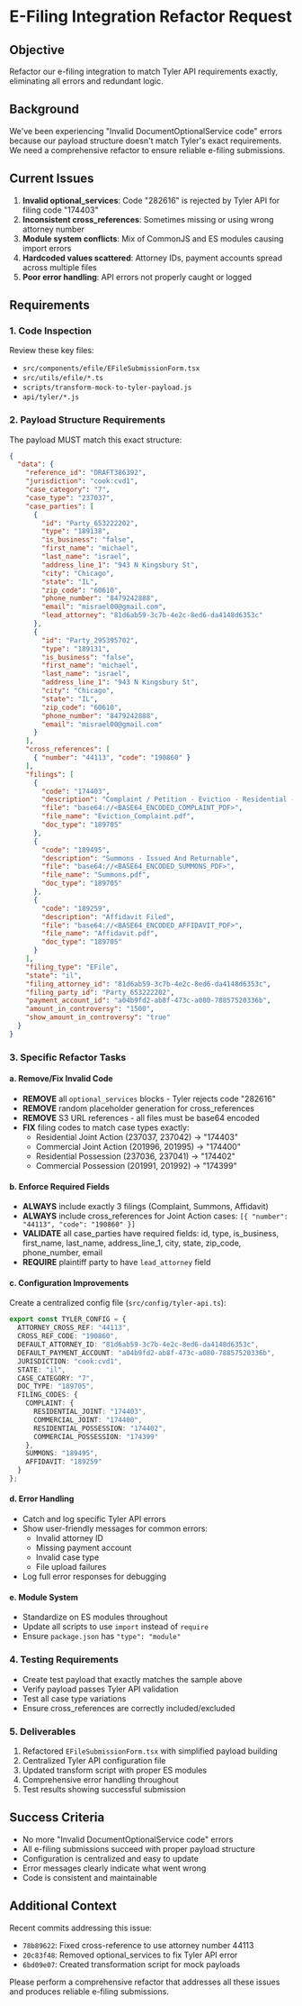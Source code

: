 # E-Filing Integration Refactor Request

## Objective
Refactor our e-filing integration to match Tyler API requirements exactly, eliminating all errors and redundant logic.

## Background
We've been experiencing "Invalid DocumentOptionalService code" errors because our payload structure doesn't match Tyler's exact requirements. We need a comprehensive refactor to ensure reliable e-filing submissions.

## Current Issues
1. **Invalid optional_services**: Code "282616" is rejected by Tyler API for filing code "174403"
2. **Inconsistent cross_references**: Sometimes missing or using wrong attorney number
3. **Module system conflicts**: Mix of CommonJS and ES modules causing import errors
4. **Hardcoded values scattered**: Attorney IDs, payment accounts spread across multiple files
5. **Poor error handling**: API errors not properly caught or logged

## Requirements

### 1. Code Inspection
Review these key files:
- `src/components/efile/EFileSubmissionForm.tsx`
- `src/utils/efile/*.ts`
- `scripts/transform-mock-to-tyler-payload.js`
- `api/tyler/*.js`

### 2. Payload Structure Requirements
The payload MUST match this exact structure:

```json
{
  "data": {
    "reference_id": "DRAFT386392",
    "jurisdiction": "cook:cvd1",
    "case_category": "7",
    "case_type": "237037",
    "case_parties": [
      {
        "id": "Party_653222202",
        "type": "189138",
        "is_business": "false",
        "first_name": "michael",
        "last_name": "israel",
        "address_line_1": "943 N Kingsbury St",
        "city": "Chicago",
        "state": "IL",
        "zip_code": "60610",
        "phone_number": "8479242888",
        "email": "misrael00@gmail.com",
        "lead_attorney": "81d6ab59-3c7b-4e2c-8ed6-da4148d6353c"
      },
      {
        "id": "Party_295395702",
        "type": "189131",
        "is_business": "false",
        "first_name": "michael",
        "last_name": "israel",
        "address_line_1": "943 N Kingsbury St",
        "city": "Chicago",
        "state": "IL",
        "zip_code": "60610",
        "phone_number": "8479242888",
        "email": "misrael00@gmail.com"
      }
    ],
    "cross_references": [
      { "number": "44113", "code": "190860" }
    ],
    "filings": [
      {
        "code": "174403",
        "description": "Complaint / Petition - Eviction - Residential - Joint Action",
        "file": "base64://<BASE64_ENCODED_COMPLAINT_PDF>",
        "file_name": "Eviction_Complaint.pdf",
        "doc_type": "189705"
      },
      {
        "code": "189495",
        "description": "Summons - Issued And Returnable",
        "file": "base64://<BASE64_ENCODED_SUMMONS_PDF>",
        "file_name": "Summons.pdf",
        "doc_type": "189705"
      },
      {
        "code": "189259",
        "description": "Affidavit Filed",
        "file": "base64://<BASE64_ENCODED_AFFIDAVIT_PDF>",
        "file_name": "Affidavit.pdf",
        "doc_type": "189705"
      }
    ],
    "filing_type": "EFile",
    "state": "il",
    "filing_attorney_id": "81d6ab59-3c7b-4e2c-8ed6-da4148d6353c",
    "filing_party_id": "Party_653222202",
    "payment_account_id": "a04b9fd2-ab8f-473c-a080-78857520336b",
    "amount_in_controversy": "1500",
    "show_amount_in_controversy": "true"
  }
}
```

### 3. Specific Refactor Tasks

#### a. Remove/Fix Invalid Code
- **REMOVE** all `optional_services` blocks - Tyler rejects code "282616"
- **REMOVE** random placeholder generation for cross_references
- **REMOVE** S3 URL references - all files must be base64 encoded
- **FIX** filing codes to match case types exactly:
  - Residential Joint Action (237037, 237042) → "174403"
  - Commercial Joint Action (201996, 201995) → "174400"
  - Residential Possession (237036, 237041) → "174402"
  - Commercial Possession (201991, 201992) → "174399"

#### b. Enforce Required Fields
- **ALWAYS** include exactly 3 filings (Complaint, Summons, Affidavit)
- **ALWAYS** include cross_references for Joint Action cases: `[{ "number": "44113", "code": "190860" }]`
- **VALIDATE** all case_parties have required fields: id, type, is_business, first_name, last_name, address_line_1, city, state, zip_code, phone_number, email
- **REQUIRE** plaintiff party to have `lead_attorney` field

#### c. Configuration Improvements
Create a centralized config file (`src/config/tyler-api.ts`):
```typescript
export const TYLER_CONFIG = {
  ATTORNEY_CROSS_REF: "44113",
  CROSS_REF_CODE: "190860",
  DEFAULT_ATTORNEY_ID: "81d6ab59-3c7b-4e2c-8ed6-da4148d6353c",
  DEFAULT_PAYMENT_ACCOUNT: "a04b9fd2-ab8f-473c-a080-78857520336b",
  JURISDICTION: "cook:cvd1",
  STATE: "il",
  CASE_CATEGORY: "7",
  DOC_TYPE: "189705",
  FILING_CODES: {
    COMPLAINT: {
      RESIDENTIAL_JOINT: "174403",
      COMMERCIAL_JOINT: "174400",
      RESIDENTIAL_POSSESSION: "174402",
      COMMERCIAL_POSSESSION: "174399"
    },
    SUMMONS: "189495",
    AFFIDAVIT: "189259"
  }
};
```

#### d. Error Handling
- Catch and log specific Tyler API errors
- Show user-friendly messages for common errors:
  - Invalid attorney ID
  - Missing payment account
  - Invalid case type
  - File upload failures
- Log full error responses for debugging

#### e. Module System
- Standardize on ES modules throughout
- Update all scripts to use `import` instead of `require`
- Ensure `package.json` has `"type": "module"`

### 4. Testing Requirements
- Create test payload that exactly matches the sample above
- Verify payload passes Tyler API validation
- Test all case type variations
- Ensure cross_references are correctly included/excluded

### 5. Deliverables
1. Refactored `EFileSubmissionForm.tsx` with simplified payload building
2. Centralized Tyler API configuration file
3. Updated transform script with proper ES modules
4. Comprehensive error handling throughout
5. Test results showing successful submission

## Success Criteria
- No more "Invalid DocumentOptionalService code" errors
- All e-filing submissions succeed with proper payload structure
- Configuration is centralized and easy to update
- Error messages clearly indicate what went wrong
- Code is consistent and maintainable

## Additional Context
Recent commits addressing this issue:
- `78b89622`: Fixed cross-reference to use attorney number 44113
- `20c83f48`: Removed optional_services to fix Tyler API error
- `6bd09e07`: Created transformation script for mock payloads

Please perform a comprehensive refactor that addresses all these issues and produces reliable e-filing submissions.